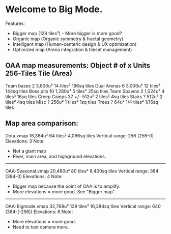 Welcome to Big Mode.
==========================================================
Features:
- Bigger map (128 tiles²) - More bigger is more good?
- Organic map (Organic symmetry & fractal geometry)
- Intelligent map (Human-centeric design & UX optimization)
- Optimized map (Arena integration & tileset management)

OAA map measurements:
Object	# of x	 	   Units	256-Tiles	   Tile (Area)
----------------------------------------------------------
Team bases	 2		 3,600u²	14 tiles²	  196sq tiles
Dual Arenas  6		 3,000u²	12 tiles²	  144sq tiles
Boss pits	10 		 1,280u²	 5 tiles²	   25sq tiles
Team Spawns	 2 		 1,024u²	 4 tiles²	   16sq tiles
Creep Camps	37 +/-	   512u² 	 2 tiles²	    4sq tiles
Stairs 		 ?		   512u²	 2 tiles²	    4sq tiles
Misc		 ?		   256u²	 1 tiles²	    1sq tiles
Trees		 ?		    64u²   1/4 tiles²	 1/16sq tiles

Map area comparison:
----------------------------------------------------------
Dota.vmap     		16,384u²	 64 tiles²	 4,096sq tiles
Vertical range: 256 (256-0)
Elevations: 3
Note: 
- Not a giant map
- River, main area, and highground elevations.
----------------------------------------------------------
OAA-Seasonal.vmap   20,480u²	 80 tiles²	 6,400sq tiles
Vertical range: 384 (384-0)
Elevations: 4
Note:
- Bigger map because the point of OAA is to amplify.
- More elevations = more good. See "Bigger map". 
----------------------------------------------------------
OAA-Bigmode.vmap    32,768u²	128 tiles²	16,384sq tiles
Vertical range: 640 (384-(-256))
Elevations: 6
Note:
- More elevations = more good.
- Need to test camera more.